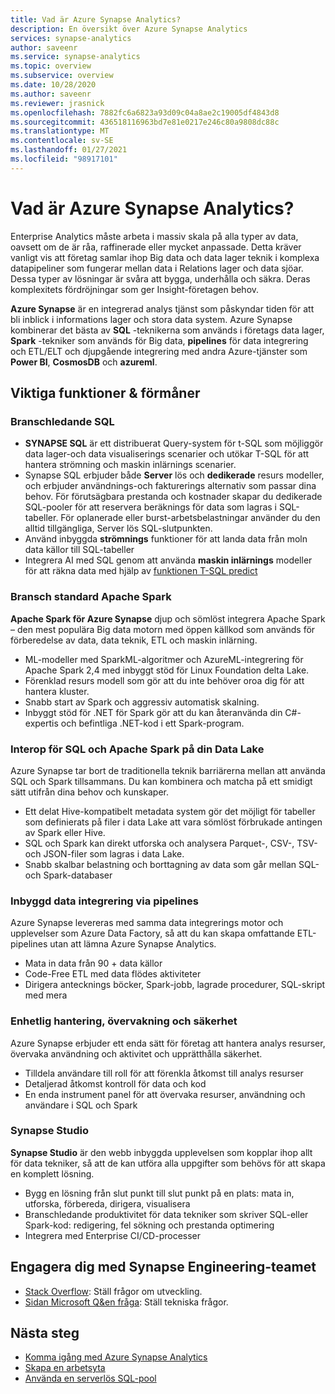 ```yaml
---
title: Vad är Azure Synapse Analytics?
description: En översikt över Azure Synapse Analytics
services: synapse-analytics
author: saveenr
ms.service: synapse-analytics
ms.topic: overview
ms.subservice: overview
ms.date: 10/28/2020
ms.author: saveenr
ms.reviewer: jrasnick
ms.openlocfilehash: 7882fc6a6823a93d09c04a8ae2c19005df4843d8
ms.sourcegitcommit: 436518116963bd7e81e0217e246c80a9808dc88c
ms.translationtype: MT
ms.contentlocale: sv-SE
ms.lasthandoff: 01/27/2021
ms.locfileid: "98917101"
---
```

# <a name="what-is-azure-synapse-analytics"></a>Vad är Azure Synapse Analytics?

Enterprise Analytics måste arbeta i massiv skala på alla typer av data, oavsett om de är råa, raffinerade eller mycket anpassade. Detta kräver vanligt vis att företag samlar ihop Big data och data lager teknik i komplexa datapipeliner som fungerar mellan data i Relations lager och data sjöar. Dessa typer av lösningar är svåra att bygga, underhålla och säkra. Deras komplexitets fördröjningar som ger Insight-företagen behov.

**Azure Synapse** är en integrerad analys tjänst som påskyndar tiden för att bli inblick i informations lager och stora data system. Azure Synapse kombinerar det bästa av **SQL** -teknikerna som används i företags data lager, **Spark** -tekniker som används för Big data, **pipelines** för data integrering och ETL/ELT och djupgående integrering med andra Azure-tjänster som **Power BI**, **CosmosDB** och **azureml**.

## <a name="key-features--benefits"></a>Viktiga funktioner & förmåner

### <a name="industry-leading-sql"></a>Branschledande SQL

* **SYNAPSE SQL** är ett distribuerat Query-system för t-SQL som möjliggör data lager-och data visualiserings scenarier och utökar T-SQL för att hantera strömning och maskin inlärnings scenarier.
* Synapse SQL erbjuder både **Server** lös och **dedikerade** resurs modeller, och erbjuder användnings-och fakturerings alternativ som passar dina behov. För förutsägbara prestanda och kostnader skapar du dedikerade SQL-pooler för att reservera beräknings för data som lagras i SQL-tabeller. För oplanerade eller burst-arbetsbelastningar använder du den alltid tillgängliga, Server lös SQL-slutpunkten.
* Använd inbyggda **strömnings** funktioner för att landa data från moln data källor till SQL-tabeller
* Integrera AI med SQL genom att använda **maskin inlärnings** modeller för att räkna data med hjälp av [funktionen T-SQL predict](/sql/t-sql/queries/predict-transact-sql?view=azure-sqldw-latest&preserve-view=true)

### <a name="industry-standard-apache-spark"></a>Bransch standard Apache Spark

**Apache Spark för Azure Synapse** djup och sömlöst integrera Apache Spark – den mest populära Big data motorn med öppen källkod som används för förberedelse av data, data teknik, ETL och maskin inlärning.

* ML-modeller med SparkML-algoritmer och AzureML-integrering för Apache Spark 2,4 med inbyggt stöd för Linux Foundation delta Lake.
* Förenklad resurs modell som gör att du inte behöver oroa dig för att hantera kluster.
* Snabb start av Spark och aggressiv automatisk skalning.
* Inbyggt stöd för .NET för Spark gör att du kan återanvända din C#-expertis och befintliga .NET-kod i ett Spark-program.

### <a name="interop-of-sql-and-apache-spark-on-your-data-lake"></a>Interop för SQL och Apache Spark på din Data Lake

Azure Synapse tar bort de traditionella teknik barriärerna mellan att använda SQL och Spark tillsammans. Du kan kombinera och matcha på ett smidigt sätt utifrån dina behov och kunskaper.

* Ett delat Hive-kompatibelt metadata system gör det möjligt för tabeller som definierats på filer i data Lake att vara sömlöst förbrukade antingen av Spark eller Hive.
* SQL och Spark kan direkt utforska och analysera Parquet-, CSV-, TSV-och JSON-filer som lagras i data Lake.
* Snabb skalbar belastning och borttagning av data som går mellan SQL-och Spark-databaser

### <a name="built-in-data-integration-via-pipelines"></a>Inbyggd data integrering via pipelines

Azure Synapse levereras med samma data integrerings motor och upplevelser som Azure Data Factory, så att du kan skapa omfattande ETL-pipelines utan att lämna Azure Synapse Analytics.

* Mata in data från 90 + data källor
* Code-Free ETL med data flödes aktiviteter
* Dirigera antecknings böcker, Spark-jobb, lagrade procedurer, SQL-skript med mera

### <a name="unified-management-monitoring-and-security"></a>Enhetlig hantering, övervakning och säkerhet

Azure Synapse erbjuder ett enda sätt för företag att hantera analys resurser, övervaka användning och aktivitet och upprätthålla säkerhet.

* Tilldela användare till roll för att förenkla åtkomst till analys resurser
* Detaljerad åtkomst kontroll för data och kod
* En enda instrument panel för att övervaka resurser, användning och användare i SQL och Spark

### <a name="synapse-studio"></a>Synapse Studio

**Synapse Studio** är den webb inbyggda upplevelsen som kopplar ihop allt för data tekniker, så att de kan utföra alla uppgifter som behövs för att skapa en komplett lösning.

* Bygg en lösning från slut punkt till slut punkt på en plats: mata in, utforska, förbereda, dirigera, visualisera
* Branschledande produktivitet för data tekniker som skriver SQL-eller Spark-kod: redigering, fel sökning och prestanda optimering
* Integrera med Enterprise CI/CD-processer

## <a name="engage-with-the-synapse-engineering-team"></a>Engagera dig med Synapse Engineering-teamet

- [Stack Overflow](https://stackoverflow.com/questions/tagged/azure-synapse): Ställ frågor om utveckling.
- [Sidan Microsoft Q&en fråga](/answers/topics/azure-synapse-analytics.html): Ställ tekniska frågor.

## <a name="next-steps"></a>Nästa steg

* [Komma igång med Azure Synapse Analytics](get-started.md)
* [Skapa en arbetsyta](quickstart-create-workspace.md)
* [Använda en serverlös SQL-pool](quickstart-sql-on-demand.md)
